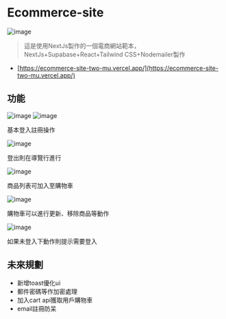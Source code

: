 # Ecommerce-site
 ![image](https://github.com/user-attachments/assets/e51fe3f6-bdb4-4727-a8ca-90694386dfd3)

> 這是使用NextJs製作的一個電商網站範本，NextJs+Supabase+React+Tailwind CSS+Nodemailer製作

- [https://ecommerce-site-two-mu.vercel.app/](https://ecommerce-site-two-mu.vercel.app/)


## 功能

 ![image](https://github.com/user-attachments/assets/b06df05a-6223-493f-bc66-7bf0e2101e77)
 ![image](https://github.com/user-attachments/assets/4da6d5f4-644b-475d-bd21-9bb4e892274f)

 基本登入註冊操作

 ![image](https://github.com/user-attachments/assets/402f4161-19b8-4aa9-a1b8-26301a0aa21b)

 登出則在導覽行進行

 ![image](https://github.com/user-attachments/assets/376edb38-f16a-491c-93c2-909d07b93a03)

 商品列表可加入至購物車

 ![image](https://github.com/user-attachments/assets/b91fc396-6162-48ea-b5a0-f28f4ec0e11f)

 購物車可以進行更新、移除商品等動作

 ![image](https://github.com/user-attachments/assets/fcd8ebd9-321f-4d96-91e1-4c390e9d59e6)

 如果未登入下動作則提示需要登入

## 未來規劃

 - 新增toast優化ui
 - 郵件密碼等作加密處理
 - 加入cart api獲取用戶購物車
 - email註冊防呆
